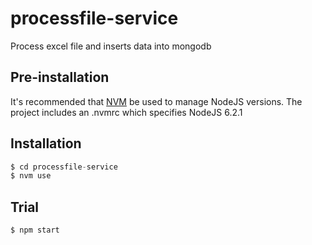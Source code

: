 # processfile-service

Process excel file and inserts data into mongodb

## Pre-installation

It's recommended that [NVM](https://github.com/creationix/nvm) be used to manage NodeJS versions.
The project includes an .nvmrc which specifies NodeJS 6.2.1

## Installation

```javascript
$ cd processfile-service
$ nvm use
```

## Trial

```shell
$ npm start
```
